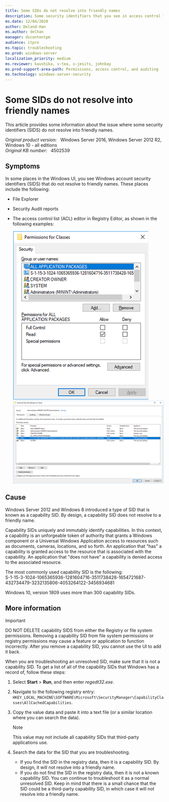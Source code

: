 ```yaml
---
title: Some SIDs do not resolve into friendly names
description: Some security identifiers that you see in access control lists or Security Audit reports do not resolve into friendly names. These may be capability SIDs.
ms.date: 12/04/2020
author: Deland-Han
ms.author: delhan 
manager: dscontentpm
audience: itpro
ms.topic: troubleshooting
ms.prod: windows-server
localization_priority: medium
ms.reviewer: kaushika, v-tea, v-jesits, johnbay
ms.prod-support-area-path: Permissions, access control, and auditing
ms.technology: windows-server-security
---
```

# Some SIDs do not resolve into friendly names

This article provides some information about the issue where some security identifiers (SIDS) do not resolve into friendly names.

_Original product version:_ &nbsp; Windows Server 2016, Windows Server 2012 R2, Windows 10 - all editions  
_Original KB number:_ &nbsp; 4502539

## Symptoms

In some places in the Windows UI, you see Windows account security identifiers (SIDS) that do not resolve to friendly names. These places include the following:

- File Explorer
- Security Audit reports
- The access control list (ACL) editor in Registry Editor, as shown in the following examples:

    ![A capability SID, visible in the ACL editor, does not resolve to a friendly name](./media/sids-not-resolve-into-friendly-names/permissions-for-classes.png)
    ![A capability SID that appears on the Advanced ACL editor does not resolve to a friendly name](./media/sids-not-resolve-into-friendly-names/advanced-security-settings-for-classes.png)

## Cause

Windows Server 2012 and Windows 8 introduced a type of SID that is known as a capability SID. By design, a capability SID does not resolve to a friendly name.

Capability SIDs uniquely and immutably identify capabilities. In this context, a capability is an unforgeable token of authority that grants a Windows component or a Universal Windows Application access to resources such as documents, cameras, locations, and so forth. An application that "has" a capability is granted access to the resource that is associated with the capability. An application that "does not have" a capability is denied access to the associated resource.

The most commonly used capability SID is the following:  
S-1-15-3-1024-1065365936-1281604716-3511738428-1654721687-432734479-3232135806-4053264122-3456934681

Windows 10, version 1809 uses more than 300 capability SIDs.

## More information

> [!Important]
> DO NOT DELETE capability SIDS from either the Registry or file system permissions. Removing a capability SID from file system permissions or registry permissions may cause a feature or application to function incorrectly. After you remove a capability SID, you cannot use the UI to add it back.

When you are troubleshooting an unresolved SID, make sure that it is not a capability SID. To get a list of all of the capability SIDs that Windows has a record of, follow these steps:

1. Select **Start** > **Run**, and then enter *regedt32.exe*.
2. Navigate to the following registry entry: `HKEY_LOCAL_MACHINE\SOFTWARE\Microsoft\SecurityManager\CapabilityClasses\AllCachedCapabilities`.

3. Copy the value data and paste it into a text file (or a similar location where you can search the data).
    > [!Note]
    > This value may not include all capability SIDs that third-party applications use.

4. Search the data for the SID that you are troubleshooting.

   - If you find the SID in the registry data, then it is a capability SID. By design, it will not resolve into a friendly name.
   - If you do not find the SID in the registry data, then it is not a known capability SID. You can continue to troubleshoot it as a normal unresolved SID. Keep in mind that there is a small chance that the SID could be a third-party capability SID, in which case it will not resolve into a friendly name.
